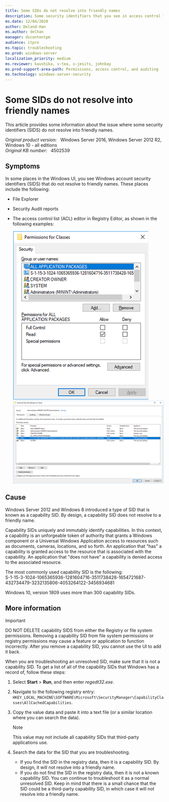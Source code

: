 ```yaml
---
title: Some SIDs do not resolve into friendly names
description: Some security identifiers that you see in access control lists or Security Audit reports do not resolve into friendly names. These may be capability SIDs.
ms.date: 12/04/2020
author: Deland-Han
ms.author: delhan 
manager: dscontentpm
audience: itpro
ms.topic: troubleshooting
ms.prod: windows-server
localization_priority: medium
ms.reviewer: kaushika, v-tea, v-jesits, johnbay
ms.prod-support-area-path: Permissions, access control, and auditing
ms.technology: windows-server-security
---
```

# Some SIDs do not resolve into friendly names

This article provides some information about the issue where some security identifiers (SIDS) do not resolve into friendly names.

_Original product version:_ &nbsp; Windows Server 2016, Windows Server 2012 R2, Windows 10 - all editions  
_Original KB number:_ &nbsp; 4502539

## Symptoms

In some places in the Windows UI, you see Windows account security identifiers (SIDS) that do not resolve to friendly names. These places include the following:

- File Explorer
- Security Audit reports
- The access control list (ACL) editor in Registry Editor, as shown in the following examples:

    ![A capability SID, visible in the ACL editor, does not resolve to a friendly name](./media/sids-not-resolve-into-friendly-names/permissions-for-classes.png)
    ![A capability SID that appears on the Advanced ACL editor does not resolve to a friendly name](./media/sids-not-resolve-into-friendly-names/advanced-security-settings-for-classes.png)

## Cause

Windows Server 2012 and Windows 8 introduced a type of SID that is known as a capability SID. By design, a capability SID does not resolve to a friendly name.

Capability SIDs uniquely and immutably identify capabilities. In this context, a capability is an unforgeable token of authority that grants a Windows component or a Universal Windows Application access to resources such as documents, cameras, locations, and so forth. An application that "has" a capability is granted access to the resource that is associated with the capability. An application that "does not have" a capability is denied access to the associated resource.

The most commonly used capability SID is the following:  
S-1-15-3-1024-1065365936-1281604716-3511738428-1654721687-432734479-3232135806-4053264122-3456934681

Windows 10, version 1809 uses more than 300 capability SIDs.

## More information

> [!Important]
> DO NOT DELETE capability SIDS from either the Registry or file system permissions. Removing a capability SID from file system permissions or registry permissions may cause a feature or application to function incorrectly. After you remove a capability SID, you cannot use the UI to add it back.

When you are troubleshooting an unresolved SID, make sure that it is not a capability SID. To get a list of all of the capability SIDs that Windows has a record of, follow these steps:

1. Select **Start** > **Run**, and then enter *regedt32.exe*.
2. Navigate to the following registry entry: `HKEY_LOCAL_MACHINE\SOFTWARE\Microsoft\SecurityManager\CapabilityClasses\AllCachedCapabilities`.

3. Copy the value data and paste it into a text file (or a similar location where you can search the data).
    > [!Note]
    > This value may not include all capability SIDs that third-party applications use.

4. Search the data for the SID that you are troubleshooting.

   - If you find the SID in the registry data, then it is a capability SID. By design, it will not resolve into a friendly name.
   - If you do not find the SID in the registry data, then it is not a known capability SID. You can continue to troubleshoot it as a normal unresolved SID. Keep in mind that there is a small chance that the SID could be a third-party capability SID, in which case it will not resolve into a friendly name.
